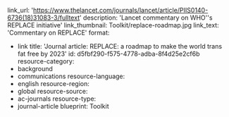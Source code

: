 link_url: 'https://www.thelancet.com/journals/lancet/article/PIIS0140-6736(18)31083-3/fulltext'
description: 'Lancet commentary on WHO''s REPLACE initiative'
link_thumbnail: Toolkit/replace-roadmap.jpg
link_text: 'Commentary on REPLACE'
format:
  - link
title: 'Journal article: REPLACE: a roadmap to make the world trans fat free by 2023'
id: d5fbf290-f575-4778-adba-8f4d25e2cf6b
resource-category:
  - background
  - communications
resource-language:
  - english
resource-region:
  - global
resource-source:
  - ac-journals
resource-type:
  - journal-article
blueprint: Toolkit
